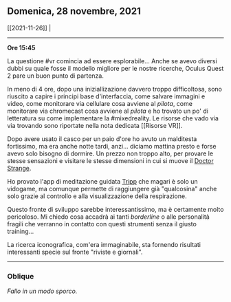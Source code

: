 ## Domenica, 28 novembre, 2021

[[2021-11-26]] | 

---

**Ore 15:45**

La questione #vr comincia ad essere esplorabile... Anche se avevo diversi dubbi su quale fosse il modello migliore per le nostre ricerche, Oculus Quest 2 pare un buon punto di partenza.

In meno di 4 ore, dopo una iniziallizazione davvero troppo difficoltosa, sono riuscito a capire i principi base d'interfaccia, come salvare immagini e video, come monitorare via cellulare cosa avviene al *pilota*,  come monitorare via chromecast cosa avviene al *pilota* e ho trovato un po' di letteratura su come implementare la #mixedreality. Le risorse che vado via via trovando sono riportate nella nota dedicata [[Risorse VR]].

Dopo avere usato il casco per un paio d'ore ho avuto un malditesta fortissimo, ma era anche notte tardi, anzi... diciamo mattina presto e forse avevo solo bisogno di dormire. Un prezzo non troppo alto, per provare le stesse sensazioni e visitare le stesse dimensioni in cui si muove il [Doctor Strange](https://en.wikipedia.org/wiki/Doctor_Strange).

Ho provato l'app di meditazione guidata [Tripp](https://www.oculus.com/experiences/quest/2173576192720129/) che magari è solo un vidogame, ma comunque permette di raggiungere già "qualcosina" anche solo grazie al controllo e alla visualizzazione della respirazione.

Questo fronte di sviluppo sarebbe interessantissimo, ma è certamente molto pericoloso. Mi chiedo cosa accadrà ai tanti *borderline* o alle personalità fragili che verranno in contatto con questi strumenti senza il giusto training...

La ricerca iconografica, com'era immaginabile, sta fornendo risultati interessanti specie sul fronte "riviste e giornali".

___

### Oblique

*Fallo in un modo sporco.*